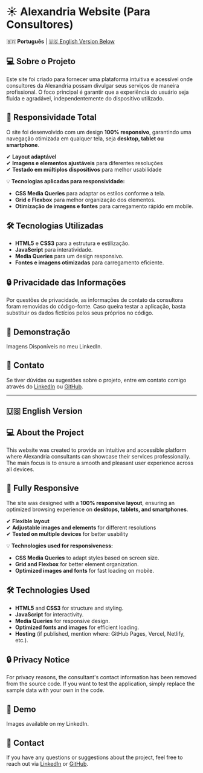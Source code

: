 # ☀️ Alexandria Website (Para Consultores)

🇧🇷 **Português** | [🇺🇸 English Version Below](#-english-version)  

## 💻 Sobre o Projeto  

Este site foi criado para fornecer uma plataforma intuitiva e acessível onde consultores da Alexandria possam divulgar seus serviços de maneira profissional. O foco principal é garantir que a experiência do usuário seja fluida e agradável, independentemente do dispositivo utilizado.  

## 📱 Responsividade Total  

O site foi desenvolvido com um design **100% responsivo**, garantindo uma navegação otimizada em qualquer tela, seja **desktop, tablet ou smartphone**.  

✔ **Layout adaptável**  
✔ **Imagens e elementos ajustáveis** para diferentes resoluções  
✔ **Testado em múltiplos dispositivos** para melhor usabilidade  

💡 **Tecnologias aplicadas para responsividade:**  
- **CSS Media Queries** para adaptar os estilos conforme a tela.  
- **Grid e Flexbox** para melhor organização dos elementos.  
- **Otimização de imagens e fontes** para carregamento rápido em mobile.  

## 🛠️ Tecnologias Utilizadas  

- **HTML5** e **CSS3** para a estrutura e estilização.  
- **JavaScript** para interatividade.  
- **Media Queries** para um design responsivo.  
- **Fontes e imagens otimizadas** para carregamento eficiente. 

## 🔒 Privacidade das Informações  

Por questões de privacidade, as informações de contato da consultora foram removidas do código-fonte. Caso queira testar a aplicação, basta substituir os dados fictícios pelos seus próprios no código.

## 📸 Demonstração  

Imagens Disponíveis no meu LinkedIn.

## 📩 Contato  

Se tiver dúvidas ou sugestões sobre o projeto, entre em contato comigo através do [LinkedIn](https://www.linkedin.com/in/guilherme-duarrte/) ou [GitHub](https://github.com/Guxlhrm).  

---

## 🇺🇸 English Version  

## 💻 About the Project  

This website was created to provide an intuitive and accessible platform where Alexandria consultants can showcase their services professionally. The main focus is to ensure a smooth and pleasant user experience across all devices.  

## 📱 Fully Responsive  

The site was designed with a **100% responsive layout**, ensuring an optimized browsing experience on **desktops, tablets, and smartphones**.  

✔ **Flexible layout**  
✔ **Adjustable images and elements** for different resolutions  
✔ **Tested on multiple devices** for better usability  

💡 **Technologies used for responsiveness:**  
- **CSS Media Queries** to adapt styles based on screen size.  
- **Grid and Flexbox** for better element organization.  
- **Optimized images and fonts** for fast loading on mobile.  

## 🛠️ Technologies Used  

- **HTML5** and **CSS3** for structure and styling.  
- **JavaScript** for interactivity.  
- **Media Queries** for responsive design.  
- **Optimized fonts and images** for efficient loading.  
- **Hosting** (if published, mention where: GitHub Pages, Vercel, Netlify, etc.).  

## 🔒 Privacy Notice  

For privacy reasons, the consultant's contact information has been removed from the source code. If you want to test the application, simply replace the sample data with your own in the code.  

## 📸 Demo  

Images available on my LinkedIn.

## 📩 Contact  

If you have any questions or suggestions about the project, feel free to reach out via [LinkedIn](https://www.linkedin.com/in/guilherme-duarrte/) or [GitHub](https://github.com/Guxlhrm).

